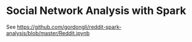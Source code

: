 # Social Network Analysis with Spark

See <https://github.com/gordongli/reddit-spark-analysis/blob/master/Reddit.ipynb>
